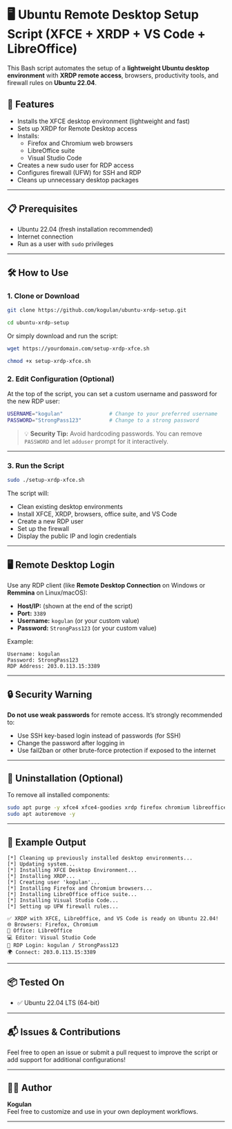 # 🖥️ Ubuntu Remote Desktop Setup Script (XFCE + XRDP + VS Code + LibreOffice)

This Bash script automates the setup of a **lightweight Ubuntu desktop environment** with **XRDP remote access**, browsers, productivity tools, and firewall rules on **Ubuntu 22.04**.

## 🚀 Features

- Installs the XFCE desktop environment (lightweight and fast)
- Sets up XRDP for Remote Desktop access
- Installs:
  - Firefox and Chromium web browsers
  - LibreOffice suite
  - Visual Studio Code
- Creates a new sudo user for RDP access
- Configures firewall (UFW) for SSH and RDP
- Cleans up unnecessary desktop packages

---

## 📋 Prerequisites

- Ubuntu 22.04 (fresh installation recommended)
- Internet connection
- Run as a user with `sudo` privileges

---

## 🛠️ How to Use

### 1. Clone or Download

```bash
git clone https://github.com/kogulan/ubuntu-xrdp-setup.git
```
```bash
cd ubuntu-xrdp-setup
```

Or simply download and run the script:

```bash
wget https://yourdomain.com/setup-xrdp-xfce.sh
```
```bash
chmod +x setup-xrdp-xfce.sh
```

### 2. Edit Configuration (Optional)

At the top of the script, you can set a custom username and password for the new RDP user:

```bash
USERNAME="kogulan"               # Change to your preferred username
PASSWORD="StrongPass123"         # Change to a strong password
```

> 💡 **Security Tip:** Avoid hardcoding passwords. You can remove `PASSWORD` and let `adduser` prompt for it interactively.

---

### 3. Run the Script

```bash
sudo ./setup-xrdp-xfce.sh
```

The script will:
- Clean existing desktop environments
- Install XFCE, XRDP, browsers, office suite, and VS Code
- Create a new RDP user
- Set up the firewall
- Display the public IP and login credentials

---

## 🖥️ Remote Desktop Login

Use any RDP client (like **Remote Desktop Connection** on Windows or **Remmina** on Linux/macOS):

- **Host/IP:** (shown at the end of the script)  
- **Port:** `3389`
- **Username:** `kogulan` (or your custom value)
- **Password:** `StrongPass123` (or your custom value)

Example:

```text
Username: kogulan
Password: StrongPass123
RDP Address: 203.0.113.15:3389
```

---

## 🔒 Security Warning

**Do not use weak passwords** for remote access. It’s strongly recommended to:

- Use SSH key-based login instead of passwords (for SSH)
- Change the password after logging in
- Use fail2ban or other brute-force protection if exposed to the internet

---

## 🧹 Uninstallation (Optional)

To remove all installed components:

```bash
sudo apt purge -y xfce4 xfce4-goodies xrdp firefox chromium libreoffice code
sudo apt autoremove -y
```

---

## 📄 Example Output

```
[*] Cleaning up previously installed desktop environments...
[*] Updating system...
[*] Installing XFCE Desktop Environment...
[*] Installing XRDP...
[*] Creating user 'kogulan'...
[*] Installing Firefox and Chromium browsers...
[*] Installing LibreOffice office suite...
[*] Installing Visual Studio Code...
[*] Setting up UFW firewall rules...

✅ XRDP with XFCE, LibreOffice, and VS Code is ready on Ubuntu 22.04!
🌐 Browsers: Firefox, Chromium
📝 Office: LibreOffice
💻 Editor: Visual Studio Code
🔐 RDP Login: kogulan / StrongPass123
🌍 Connect: 203.0.113.15:3389
```

---

## 📦 Tested On

- ✅ Ubuntu 22.04 LTS (64-bit)

---

## 📬 Issues & Contributions

Feel free to open an issue or submit a pull request to improve the script or add support for additional configurations!

---

## 🧑‍💻 Author

**Kogulan**  
Feel free to customize and use in your own deployment workflows.

---
